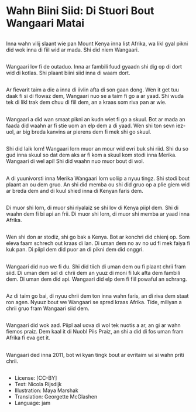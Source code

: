 # Wahn Biini Siid: Di Stuori Bout Wangaari Matai

##
Inna wahn vilij slaant wie pan Mount Kenya inna Iist Afrika, wa likl gyal pikni did wok inna di fiil wid ar mada. Shi did niem Wangaari.

##
Wangaari lov fi de outaduo. Inna ar fambili fuud gyaadn shi dig op di dort wid di kotlas. Shi plaant biini siid inna di waam dort.

##
Ar fievarit taim a die a inna di iivlin afta di son gaan dong. Wen it get tuu daak fi si di flowaz dem, Wangaari nuo se a taim fi go a ar yaad. Shi wuda tek di likl trak dem chuu di fiil dem, an a kraas som riva pan ar wie.

##
Wangaari a did wan smaat pikni an kudn wiet fi go a skuul. Bot ar mada an faada did waahn ar fi stie uom an elp dem a di yaad. Wen shi ton sevn iez-uol, ar big breda kanvins ar pierens dem fi mek shi go skuul.

##
Shi did laik lorn! Wangaari lorn muor an mour wid evri buk shi riid. Shi du so gud inna skuul so dat dem aks ar fi kom a skuul kom stodi inna Merika. Wangaari di wel api! Shi did waahn nuo muor bout di wol.

##
A di yuunivorsti inna Merika Wangaari lorn uoliip a nyuu tingz. Shi stodi bout plaant an ou dem gruo. An shi did memba ou shi did gruo op a plie giem wid ar breda dem and di kuul shied inna di Kenyan faris dem.

##
Di muor shi lorn, di muor shi riyalaiz se shi lov di Kenya piipl dem. Shi di waahn dem fi bi api an frii. Di muor shi lorn, di muor shi memba ar yaad inna Afrika.

##
Wen shi don ar stodiz, shi go bak a Kenya. Bot ar konchri did chienj op. Som eleva faam schrech out kraas di lan. Di uman dem no av no ud fi mek faiya fi kuk pan. Di piipl dem did puor an di pikni dem did onggri.

##
Wangaari did nuo we fi du. Shi did tiich di uman dem ou fi plaant chrii fram siid. Di uman dem sel di chrii dem an yuuz di moni fi luk afta dem fambili dem. Di uman dem did api. Wangaari did elp dem fi fiil powaful an schrang.

##
Az di taim go bai, di nyuu chrii dem ton inna wahn faris, an di riva dem staat ron agen. Nyuuz bout we Wangaari se spred kraas Afrika. Tide, miliyan a chrii gruo fram Wangaari siid dem.

##
Wangaari did wok aad. Piipl aal uova di wol tek nuotis a ar, an gi ar wahn fiemos praiz. Dem kaal it di Nuobl Piis Praiz, an shi a did di fos uman fram Afrika fi eva get it.

##
Wangaari ded inna 2011, bot wi kyan tingk bout ar evritaim wi si wahn priti chrii.

##
* License: [CC-BY]
* Text: Nicola Rijsdijk
* Illustration: Maya Marshak
* Translation: Georgette McGlashen
* Language: jam
